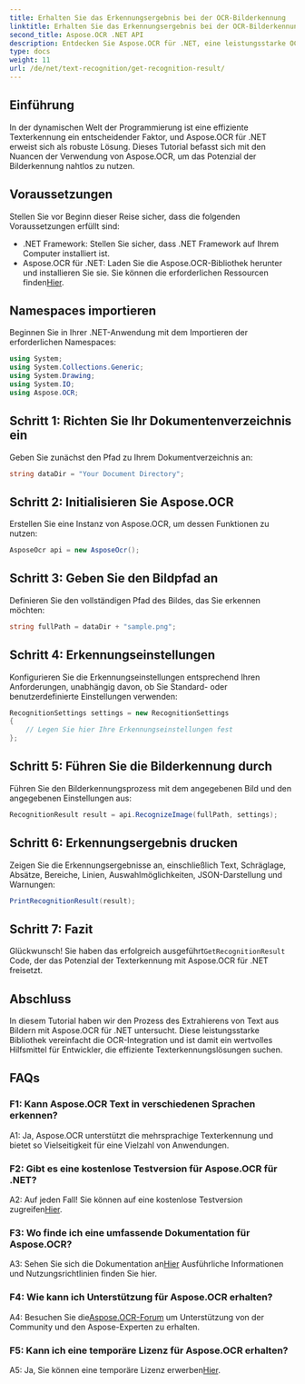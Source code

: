```yaml
---
title: Erhalten Sie das Erkennungsergebnis bei der OCR-Bilderkennung
linktitle: Erhalten Sie das Erkennungsergebnis bei der OCR-Bilderkennung
second_title: Aspose.OCR .NET API
description: Entdecken Sie Aspose.OCR für .NET, eine leistungsstarke OCR-Lösung für die nahtlose Texterkennung in Bildern.
type: docs
weight: 11
url: /de/net/text-recognition/get-recognition-result/
---
```

## Einführung

In der dynamischen Welt der Programmierung ist eine effiziente Texterkennung ein entscheidender Faktor, und Aspose.OCR für .NET erweist sich als robuste Lösung. Dieses Tutorial befasst sich mit den Nuancen der Verwendung von Aspose.OCR, um das Potenzial der Bilderkennung nahtlos zu nutzen.

## Voraussetzungen

Stellen Sie vor Beginn dieser Reise sicher, dass die folgenden Voraussetzungen erfüllt sind:

- .NET Framework: Stellen Sie sicher, dass .NET Framework auf Ihrem Computer installiert ist.
-  Aspose.OCR für .NET: Laden Sie die Aspose.OCR-Bibliothek herunter und installieren Sie sie. Sie können die erforderlichen Ressourcen finden[Hier](https://releases.aspose.com/ocr/net/).

## Namespaces importieren

Beginnen Sie in Ihrer .NET-Anwendung mit dem Importieren der erforderlichen Namespaces:

```csharp
using System;
using System.Collections.Generic;
using System.Drawing;
using System.IO;
using Aspose.OCR;
```

## Schritt 1: Richten Sie Ihr Dokumentenverzeichnis ein

Geben Sie zunächst den Pfad zu Ihrem Dokumentverzeichnis an:

```csharp
string dataDir = "Your Document Directory";
```

## Schritt 2: Initialisieren Sie Aspose.OCR

Erstellen Sie eine Instanz von Aspose.OCR, um dessen Funktionen zu nutzen:

```csharp
AsposeOcr api = new AsposeOcr();
```

## Schritt 3: Geben Sie den Bildpfad an

Definieren Sie den vollständigen Pfad des Bildes, das Sie erkennen möchten:

```csharp
string fullPath = dataDir + "sample.png";
```

## Schritt 4: Erkennungseinstellungen

Konfigurieren Sie die Erkennungseinstellungen entsprechend Ihren Anforderungen, unabhängig davon, ob Sie Standard- oder benutzerdefinierte Einstellungen verwenden:

```csharp
RecognitionSettings settings = new RecognitionSettings
{
    // Legen Sie hier Ihre Erkennungseinstellungen fest
};
```

## Schritt 5: Führen Sie die Bilderkennung durch

Führen Sie den Bilderkennungsprozess mit dem angegebenen Bild und den angegebenen Einstellungen aus:

```csharp
RecognitionResult result = api.RecognizeImage(fullPath, settings);
```

## Schritt 6: Erkennungsergebnis drucken

Zeigen Sie die Erkennungsergebnisse an, einschließlich Text, Schräglage, Absätze, Bereiche, Linien, Auswahlmöglichkeiten, JSON-Darstellung und Warnungen:

```csharp
PrintRecognitionResult(result);
```

## Schritt 7: Fazit

 Glückwunsch! Sie haben das erfolgreich ausgeführt`GetRecognitionResult` Code, der das Potenzial der Texterkennung mit Aspose.OCR für .NET freisetzt.

## Abschluss

In diesem Tutorial haben wir den Prozess des Extrahierens von Text aus Bildern mit Aspose.OCR für .NET untersucht. Diese leistungsstarke Bibliothek vereinfacht die OCR-Integration und ist damit ein wertvolles Hilfsmittel für Entwickler, die effiziente Texterkennungslösungen suchen.

## FAQs

### F1: Kann Aspose.OCR Text in verschiedenen Sprachen erkennen?

A1: Ja, Aspose.OCR unterstützt die mehrsprachige Texterkennung und bietet so Vielseitigkeit für eine Vielzahl von Anwendungen.

### F2: Gibt es eine kostenlose Testversion für Aspose.OCR für .NET?

 A2: Auf jeden Fall! Sie können auf eine kostenlose Testversion zugreifen[Hier](https://releases.aspose.com/).

### F3: Wo finde ich eine umfassende Dokumentation für Aspose.OCR?

 A3: Sehen Sie sich die Dokumentation an[Hier](https://reference.aspose.com/ocr/net/) Ausführliche Informationen und Nutzungsrichtlinien finden Sie hier.

### F4: Wie kann ich Unterstützung für Aspose.OCR erhalten?

 A4: Besuchen Sie die[Aspose.OCR-Forum](https://forum.aspose.com/c/ocr/16) um Unterstützung von der Community und den Aspose-Experten zu erhalten.

### F5: Kann ich eine temporäre Lizenz für Aspose.OCR erhalten?

A5: Ja, Sie können eine temporäre Lizenz erwerben[Hier](https://purchase.aspose.com/temporary-license/).